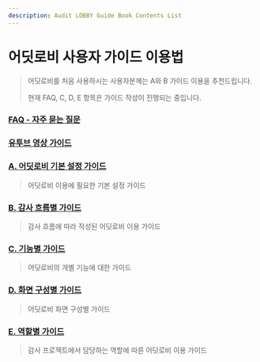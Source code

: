 ```yaml
---
description: Audit LOBBY Guide Book Contents List
---
```


# 어딧로비 사용자 가이드 이용법

> 어딧로비를 처음 사용하시는 사용자분께는 A와 B 가이드 이용을 추천드립니다. 
>
> 현재 FAQ, C, D, E 항목은 가이드 작성이 진행되는 중입니다.

### [FAQ - 자주 묻는 질문 ](../audit-lobby-faq/)

### [유투브 영상 가이드](https://www.youtube.com/channel/UCWBSEXcL8zGCrOhRF-xatug)  

### [A. 어딧로비 기본 설정 가이드](setup/)

> 어딧로비 이용에 필요한 기본 설정 가이드

### [B. 감사 흐름별 가이드](guide-by-scenario/)

> 감사 흐름에 따라 작성된 어딧로비 이용 가이드

### [C. 기능별 가이드](guide-by-function/)

> 어딧로비의 개별 기능에 대한 가이드

### [D. 화면 구성별 가이드]()

> 어딧로비 화면 구성별 가이드

### [E. 역할별 가이드 ]() 

> 감사 프로젝트에서 담당하는 역할에 따른 어딧로비 이용 가이드



